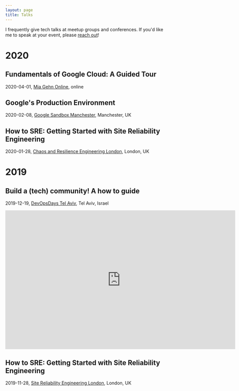 ```yaml
---
layout: page
title: Talks
---
```


I frequently give tech talks at meetup groups and conferences. If you'd like me
to speak at your event, please [reach out](https://twitter.com/frathgeber)!

# 2020

## Fundamentals of Google Cloud: A Guided Tour
2020-04-01, [Mia Gehn Online](https://miagehn.online/), online
<script async class="speakerdeck-embed" data-id="b93d6364e356454e9e88867cc5316df1" data-ratio="1.77777777777778" src="//speakerdeck.com/assets/embed.js"></script>

## Google's Production Environment
2020-02-08, [Google Sandbox Manchester](https://events.withgoogle.com/sandbox-manchester-united-kingdom), Manchester, UK
<script async class="speakerdeck-embed" data-id="17022127ba0045ffa1b8f3f46d1dc199" data-ratio="1.77777777777778" src="//speakerdeck.com/assets/embed.js"></script>

## How to SRE: Getting Started with Site Reliability Engineering
2020-01-28, [Chaos and Resilience Engineering London](https://www.meetup.com/London-Chaos-Engineering-Community/events/266750618/), London, UK
<script async class="speakerdeck-embed" data-id="5900e9fecc974b87afdddb55a7c7e4e5" data-ratio="1.77777777777778" src="//speakerdeck.com/assets/embed.js"></script>

# 2019

## Build a (tech) community! A how to guide
2019-12-19, [DevOpsDays Tel Aviv](https://devopsdaystlv.com), Tel Aviv, Israel
<iframe src="https://docs.google.com/presentation/d/e/2PACX-1vTS1bM0ZEZbXZzj7g7el2ygr9XiNQimtL4u0iOn9J9UNszA6HEJxVJqSUNBQhVHNieo_L6OyXl_ohaL/embed?start=false&loop=false&delayms=3000" frameborder="0" width="720" height="434" allowfullscreen="true" mozallowfullscreen="true" webkitallowfullscreen="true"></iframe>

## How to SRE: Getting Started with Site Reliability Engineering
2019-11-28, [Site Reliability Engineering London](https://www.meetup.com/London-SRE-Group/events/265398217/), London, UK
<script async class="speakerdeck-embed" data-id="5900e9fecc974b87afdddb55a7c7e4e5" data-ratio="1.77777777777778" src="//speakerdeck.com/assets/embed.js"></script>